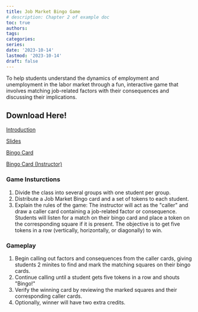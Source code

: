 ```yaml
---
title: Job Market Bingo Game
# description: Chapter 2 of example doc
toc: true
authors:
tags:
categories:
series:
date: '2023-10-14'
lastmod: '2023-10-14'
draft: false
---
```


To help students understand the dynamics of employment and unemployment in the labor market through
a fun, interactive game that involves matching job-related factors with their consequences and discussing
their implications.

<!--more-->

## Download Here!
[Introduction](http://KerrLyu.github.io/static/pdf/game2_intro.pdf) 

[Slides](http://KerrLyu.github.io/static/pdf/game2_slides.pdf) 

[Bingo Card](http://KerrLyu.github.io/static/pdf/game2_bingo_card.pdf)

[Bingo Card (Instructor)](http://KerrLyu.github.io/static/pdf/game2_bingo_card_instructor.pdf)

### Game Insturctions


1. Divide the class into several groups with one student per group.
2. Distribute a Job Market Bingo card and a set of tokens to each student.
3. Explain the rules of the game: The instructor will act as the "caller" and draw a caller card containing a
job-related factor or consequence. Students will listen for a match on their bingo card and place a token
on the corresponding square if it is present. The objective is to get five tokens in a row (vertically,
horizontally, or diagonally) to win.

### Gameplay

1. Begin calling out factors and consequences from the caller cards, giving students 2 minites to find and
mark the matching squares on their bingo cards.
2. Continue calling until a student gets five tokens in a row and shouts "Bingo!"
3. Verify the winning card by reviewing the marked squares and their corresponding caller cards.
4. Optionally, winner will have two extra credits.